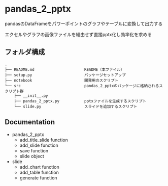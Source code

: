 # pandas_2_pptx
pandasのDataFrameをパワーポイントのグラフやテーブルに変換して出力する

エクセルやグラフの画像ファイルを経由せず直接pptx化し効率化を求める

## フォルダ構成

```
.
├── README.md                      README（本ファイル）
├── setup.py                       パッケージセットアップ
├── notebook                       開発用のスクリプト
└── src                            pandas_2_pptxのパッケージに格納されるスクリプト群
    ├── __init__.py
    ├── pandas_2_pptx.py           pptxファイルを生成するスクリプト
    └── slide.py                   スライドを追加するスクリプト

```

## Documentation

- pandas_2_pptx
    - add_title_slide              function
    - add_slide                    function
    - save                         function
    - slide                        object
- slide
    - add_chart                    function
    - add_table                    function
    - generate                     function
